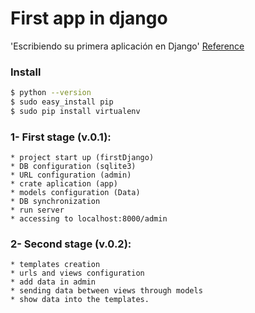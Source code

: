 First app in django
=====================

'Escribiendo su primera aplicación en Django' [Reference](https://docs.djangoproject.com/es/1.10/intro/tutorial01/)

### Install
```sh
$ python --version
$ sudo easy_install pip
$ sudo pip install virtualenv
```

### 1-  First stage (v.0.1):
    * project start up (firstDjango)
    * DB configuration (sqlite3)
    * URL configuration (admin)
    * crate aplication (app)
    * models configuration (Data)    
    * DB synchronization
    * run server
    * accessing to localhost:8000/admin

### 2- 	Second stage (v.0.2):
	* templates creation
	* urls and views configuration
	* add data in admin
	* sending data between views through models
	* show data into the templates.
